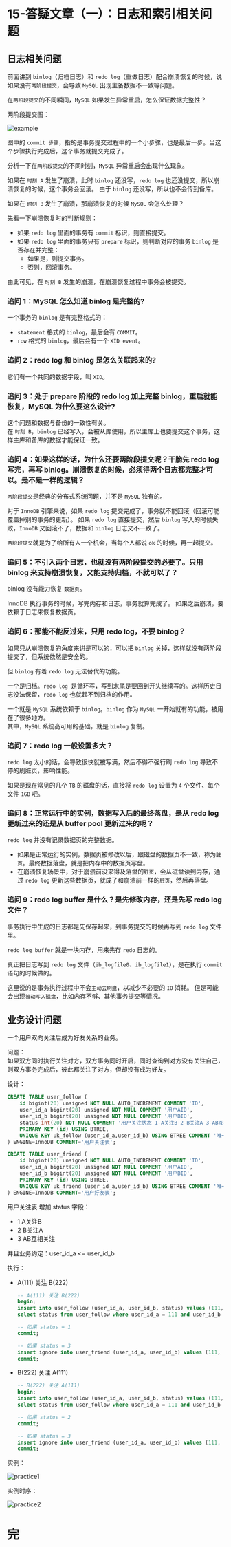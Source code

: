 # 15-答疑文章（一）：日志和索引相关问题

## 日志相关问题

前面讲到 `binlog`（归档日志）和 `redo log`（重做日志）配合崩溃恢复的时候，说如果没有`两阶段提交`，会导致 `MySQL` 出现主备数据不一致等问题。

在`两阶段提交`的不同瞬间，`MySQL` 如果发生异常重启，怎么保证数据完整性？

两阶段提交图：

![example](./img15/example.jpeg)

图中的 `commit 步骤`，指的是事务提交过程中的一个小步骤，也是最后一步。当这个步骤执行完成后，这个事务就提交完成了。

分析一下在`两阶段提交`的不同时刻，`MySQL` 异常重启会出现什么现象。

如果在 `时刻 A` 发生了崩溃，此时 `binlog` 还没写，`redo log` 也还没提交，所以崩溃恢复的时候，这个事务会回滚。
由于 `binlog` 还没写，所以也不会传到备库。

如果在 `时刻 B` 发生了崩溃，那崩溃恢复的时候 `MySQL` 会怎么处理？

先看一下崩溃恢复时的判断规则：
- 如果 `redo log` 里面的事务有 `commit` 标识，则直接提交。
- 如果 `redo log` 里面的事务只有 `prepare` 标识，则判断对应的事务 `binlog` 是否存在并完整：
  - 如果是，则提交事务。
  - 否则，回滚事务。

由此可见，在 `时刻 B` 发生的崩溃，在崩溃恢复过程中事务会被提交。

### 追问 1：MySQL 怎么知道 binlog 是完整的?

一个事务的 `binlog` 是有完整格式的：
- `statement` 格式的 `binlog`，最后会有 `COMMIT`。
- `row` 格式的 `binlog`，最后会有一个 `XID event`。

### 追问 2：redo log 和 binlog 是怎么关联起来的?

它们有一个共同的数据字段，叫 `XID`。

### 追问 3：处于 prepare 阶段的 redo log 加上完整 binlog，重启就能恢复，MySQL 为什么要这么设计?

这个问题和数据与备份的一致性有关。  
在 `时刻 B`，`binlog` 已经写入，会被从库使用，所以主库上也要提交这个事务，这样主库和备库的数据才能保证一致。

### 追问 4：如果这样的话，为什么还要两阶段提交呢？干脆先 redo log 写完，再写 binlog。崩溃恢复的时候，必须得两个日志都完整才可以。是不是一样的逻辑？

`两阶段提交`是经典的分布式系统问题，并不是 `MySQL` 独有的。

对于 `InnoDB` 引擎来说，如果 `redo log` 提交完成了，事务就不能回滚（回滚可能覆盖掉别的事务的更新）。
如果 `redo log` 直接提交，然后 `binlog` 写入的时候失败，`InnoDB` 又回滚不了，数据和 `binlog` 日志又不一致了。

`两阶段提交`就是为了给所有人一个机会，当每个人都说 `ok` 的时候，再一起提交。

### 追问 5：不引入两个日志，也就没有两阶段提交的必要了。只用 binlog 来支持崩溃恢复，又能支持归档，不就可以了？

binlog 没有能力恢复 `数据页`。

InnoDB 执行事务的时候，写完内存和日志，事务就算完成了。
如果之后崩溃，要依赖于日志来恢复数据页。

### 追问 6：那能不能反过来，只用 redo log，不要 binlog？

如果只从崩溃恢复的角度来讲是可以的，可以把 `binlog` 关掉，这样就没有两阶段提交了，但系统依然是安全的。

但 `binlog` 有着 `redo log` 无法替代的功能。

一个是归档。`redo log `是循环写，写到末尾是要回到开头继续写的。这样历史日志没法保留，`redo log` 也就起不到归档的作用。

一个就是 `MySQL` 系统依赖于 `binlog`。`binlog` 作为 `MySQL` 一开始就有的功能，被用在了很多地方。  
其中，`MySQL` 系统高可用的基础，就是 `binlog` 复制。

### 追问 7：redo log 一般设置多大？

`redo log` 太小的话，会导致很快就被写满，然后不得不强行刷 `redo log` 导致不停的刷脏页，影响性能。

如果是现在常见的几个 `TB` 的磁盘的话，直接将 `redo log` 设置为 `4` 个文件、每个文件 `1GB` 吧。

### 追问 8：正常运行中的实例，数据写入后的最终落盘，是从 redo log 更新过来的还是从 buffer pool 更新过来的呢？

`redo log` 并没有记录数据页的完整数据。
- 如果是正常运行的实例，数据页被修改以后，跟磁盘的数据页不一致，称为`脏页`。最终数据落盘，就是把内存中的数据页写盘。
- 在崩溃恢复场景中，对于崩溃前没来得及落盘的`脏页`，会从磁盘读到内存，通过 `redo log` 更新这些数据页，就成了和崩溃前一样的`脏页`，然后再落盘。

### 追问 9：redo log buffer 是什么？是先修改内存，还是先写 redo log 文件？

事务执行中生成的日志都是先保存起来，到事务提交的时候再写到 `redo log` 文件里。

`redo log buffer` 就是一块内存，用来先存 `redo` 日志的。

真正把日志写到 `redo log` 文件（`ib_logfile0`、`ib_logfile1`），是在执行 `commit` 语句的时候做的。

这里说的是事务执行过程中不会`主动去刷盘`，以减少不必要的 `IO` 消耗。
但是可能会出现`被动写入磁盘`，比如内存不够、其他事务提交等情况。

## 业务设计问题

一个用户双向关注后成为好友关系的业务。

问题：  
如果双方同时执行关注对方，双方事务同时开启，同时查询到对方没有关注自己，则双方事务完成后，彼此都关注了对方，但却没有成为好友。

设计：

```sql
CREATE TABLE user_follow (
    id bigint(20) unsigned NOT NULL AUTO_INCREMENT COMMENT 'ID',
    user_id_a bigint(20) unsigned NOT NULL COMMENT '用户AID',
    user_id_b bigint(20) unsigned NOT NULL COMMENT '用户BID',
    status int(20) NOT NULL COMMENT '用户关注状态 1-A关注B 2-B关注A 3-AB互相关注',
    PRIMARY KEY (id) USING BTREE,
    UNIQUE KEY uk_follow (user_id_a,user_id_b) USING BTREE COMMENT '唯一索引'
) ENGINE=InnoDB COMMENT='用户关注表';

CREATE TABLE user_friend (
    id bigint(20) unsigned NOT NULL AUTO_INCREMENT COMMENT 'ID',
    user_id_a bigint(20) unsigned NOT NULL COMMENT '用户AID',
    user_id_b bigint(20) unsigned NOT NULL COMMENT '用户BID',
    PRIMARY KEY (id) USING BTREE,
    UNIQUE KEY uk_friend (user_id_a,user_id_b) USING BTREE COMMENT '唯一索引'
) ENGINE=InnoDB COMMENT='用户好友表';
```

用户关注表 增加 status 字段：
- 1 A关注B 
- 2 B关注A 
- 3 AB互相关注

并且业务约定：user_id_a <= user_id_b

执行：

- A(111) 关注 B(222)
  
  ```sql
  -- A(111) 关注 B(222)
  begin;
  insert into user_follow (user_id_a, user_id_b, status) values (111, 222, 1) on duplicate key update status = status | 1;
  select status from user_follow where user_id_a = 111 and user_id_b = 222;
  
  -- 如果 status = 1
  commit;
  
  -- 如果 status = 3
  insert ignore into user_friend (user_id_a, user_id_b) values (111, 222);
  commit;
  ```

- B(222) 关注 A(111)

  ```sql
  -- B(222) 关注 A(111)
  begin;
  insert into user_follow (user_id_a, user_id_b, status) values (111, 222, 2) on duplicate key update status = status | 2;
  select status from user_follow where user_id_a = 111 and user_id_b = 222;
  
  -- 如果 status = 2
  commit;
  
  -- 如果 status = 3
  insert ignore into user_friend (user_id_a, user_id_b) values (111, 222);
  commit;
  ```

实例：

![practice1](./img15/practice1.jpeg)

实例时序：

![practice2](./img15/practice2.jpeg)

# 完
